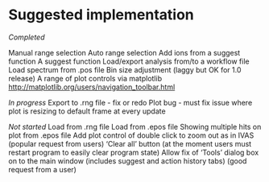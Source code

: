 # Suggested implementation

_Completed_

Manual range selection
Auto range selection
Add ions from a suggest function
A suggest function
Load/export analysis from/to a workflow file
Load spectrum from .pos file
Bin size adjustment (laggy but OK for 1.0 release)
A range of plot controls via matplotlib http://matplotlib.org/users/navigation_toolbar.html

_In progress_
Export to .rng file - fix or redo
Plot bug - must fix issue where plot is resizing to default frame at every update

_Not started_
Load from .rng file
Load from .epos file
Showing multiple hits on plot from .epos file
Add plot control of double click to zoom out as in IVAS (popular request from users)
‘Clear all’ button (at the moment users must restart program to easily clear program state)
Allow fix of ‘Tools’ dialog box on to the main window (includes suggest and action history tabs) (good request from a user)